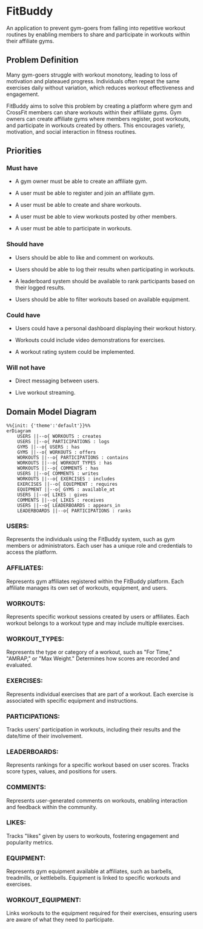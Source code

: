 # FitBuddy
 An application to prevent gym-goers from falling into repetitive workout routines by enabling members to share and participate in workouts within their affiliate gyms.

## Problem Definition
Many gym-goers struggle with workout monotony, leading to loss of motivation and plateaued progress. Individuals often repeat the same exercises daily without variation, which reduces workout effectiveness and engagement.

FitBuddy aims to solve this problem by creating a platform where gym and CrossFit members can share workouts within their affiliate gyms. Gym owners can create affiliate gyms where members register, post workouts, and participate in workouts created by others. This encourages variety, motivation, and social interaction in fitness routines.

## Priorities

### Must have
- A gym owner must be able to create an affiliate gym.

- A user must be able to register and join an affiliate gym.

- A user must be able to create and share workouts.

- A user must be able to view workouts posted by other members.

- A user must be able to participate in workouts.

### Should have

- Users should be able to like and comment on workouts.

- Users should be able to log their results when participating in workouts.

- A leaderboard system should be available to rank participants based on their logged results.

- Users should be able to filter workouts based on available equipment.

### Could have
- Users could have a personal dashboard displaying their workout history.

- Workouts could include video demonstrations for exercises.

- A workout rating system could be implemented.

### Will not have
- Direct messaging between users.

- Live workout streaming.

## Domain Model Diagram
```mermaid
%%{init: {'theme':'default'}}%%
erDiagram
    USERS ||--o{ WORKOUTS : creates
    USERS ||--o{ PARTICIPATIONS : logs
    GYMS ||--o{ USERS : has
    GYMS ||--o{ WORKOUTS : offers
    WORKOUTS ||--o{ PARTICIPATIONS : contains
    WORKOUTS ||--o{ WORKOUT_TYPES : has
    WORKOUTS ||--o{ COMMENTS : has
    USERS ||--o{ COMMENTS : writes
    WORKOUTS ||--o{ EXERCISES : includes
    EXERCISES ||--o{ EQUIPMENT : requires
    EQUIPMENT ||--o{ GYMS : available_at
    USERS ||--o{ LIKES : gives
    COMMENTS ||--o{ LIKES : receives
    USERS ||--o{ LEADERBOARDS : appears_in
    LEADERBOARDS ||--o{ PARTICIPATIONS : ranks
```

### USERS:
Represents the individuals using the FitBuddy system, such as gym members or administrators. Each user has a unique role and credentials to access the platform.

### AFFILIATES: 
Represents gym affiliates registered within the FitBuddy platform. Each affiliate manages its own set of workouts, equipment, and users.

### WORKOUTS:
Represents specific workout sessions created by users or affiliates. Each workout belongs to a workout type and may include multiple exercises.

### WORKOUT_TYPES:
Represents the type or category of a workout, such as "For Time," "AMRAP," or "Max Weight." Determines how scores are recorded and evaluated.

### EXERCISES:
Represents individual exercises that are part of a workout. Each exercise is associated with specific equipment and instructions.

### PARTICIPATIONS:
Tracks users' participation in workouts, including their results and the date/time of their involvement.

### LEADERBOARDS:
Represents rankings for a specific workout based on user scores. Tracks score types, values, and positions for users.

### COMMENTS:
Represents user-generated comments on workouts, enabling interaction and feedback within the community.

### LIKES:
Tracks "likes" given by users to workouts, fostering engagement and popularity metrics.

### EQUIPMENT:
Represents gym equipment available at affiliates, such as barbells, treadmills, or kettlebells. Equipment is linked to specific workouts and exercises.

### WORKOUT_EQUIPMENT:
Links workouts to the equipment required for their exercises, ensuring users are aware of what they need to participate.
